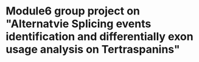 # Module6 group project on "Alternatvie Splicing events identification and differentially exon usage analysis on Tertraspanins"
